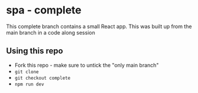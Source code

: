 # spa - complete

This complete branch contains a small React app. This was built up from the main branch in a code along session

## Using this repo
- Fork this repo - make sure to untick the "only main branch"
- `git clone`
- `git checkout complete`
- `npm run dev`